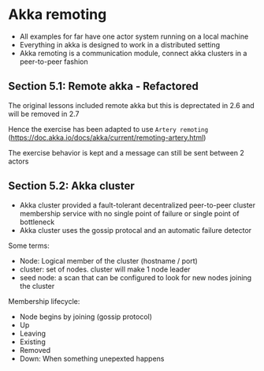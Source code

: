 # Akka remoting

* All examples for far have one actor system running on a local machine
* Everything in akka is designed to work in a distributed setting
* Akka remoting is a communication module, connect akka clusters in a peer-to-peer
fashion

## Section 5.1: Remote akka - Refactored
The original lessons included remote akka but this is deprectated in 2.6 and will
be removed in 2.7

Hence the exercise has been adapted to use `Artery remoting` (https://doc.akka.io/docs/akka/current/remoting-artery.html)

The exercise behavior is kept and a message can still be sent between 2 actors

## Section 5.2: Akka cluster

* Akka cluster provided a fault-tolerant decentralized peer-to-peer cluster membership
service with no single point of failure or single point of bottleneck
* Akka cluster uses the gossip protocal and an automatic failure detector

Some terms:
* Node: Logical member of the cluster (hostname / port)
* cluster: set of nodes. cluster will make 1 node leader
* seed node: a scan that can be configured to look for new nodes joining the cluster

Membership lifecycle:
* Node begins by joining (gossip protocol)
* Up
* Leaving
* Existing
* Removed
* Down: When something unepexted happens
